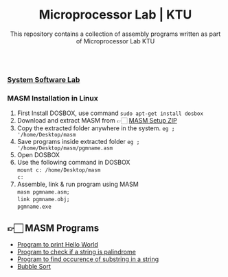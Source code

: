 <h1 align="center">Microprocessor Lab | KTU</h1>
<div align="center">
  <p>This repository contains a collection of assembly programs written as part of Microprocessor Lab KTU</p>
</div>
<br><br>

### [System Software Lab](https://github.com/aromalsanthosh/System-Software-Lab-S5)




### MASM Installation in Linux

 1. First Install DOSBOX, use command `sudo apt-get install dosbox`
 2. Download and extract MASM from  👉🏻 [MASM Setup ZIP](/masm.zip)
 3. Copy the extracted folder anywhere in the system. `eg ; '/home/Desktop/masm`
 4. Save programs inside extracted folder  `eg ; '/home/Desktop/masm/pgmname.asm`
 5. Open DOSBOX
 6. Use the following command in DOSBOX <br>
	`mount c: /home/Desktop/masm`  <br>
	`c:` 
7. Assemble, link & run program using MASM <br>
`masm pgmname.asm;`<br>
 `link pgmname.obj;` <br>
 `pgmname.exe`
	
## 👉🏻 MASM Programs

- [Program to print Hello World](/Programs/Hello.asm)
- [Program to check if a string is palindrome](/Programs/palindrome.asm)
- [Program to find occurence of substring in a string](/Programs/substring.asm)
- [Bubble Sort](/Programs/bubblesort.asm)
